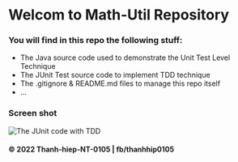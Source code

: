 # Welcom to Math-Util Repository


### You will find in this repo the following stuff:
* The Java source code used to demonstrate the Unit Test Level
Technique
* The JUnit Test source code to implement TDD technique
* The .gitignore & README.md files to manage this repo itself
* ...

### Screen shot
![The JUnit code with TDD](https://github.com/get-go-now/math-util/blob/main/images/math-utils-intro.png)

#### © 2022 Thanh-hiep-NT-0105 | fb/thanhhip0105